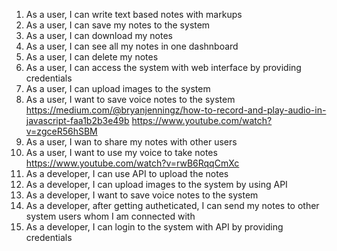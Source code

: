 1. As a user, I can write text based notes with markups
2. As a user, I can save my notes to the system
3. As a user, I can download my notes
4. As a user, I can see all my notes in one dashnboard
5. As a user, I can delete my notes
6. As a user, I can access the system with web interface by providing credentials
7. As a user, I can upload images to the system
8. As a user, I want to save voice notes to the system
   <https://medium.com/@bryanjenningz/how-to-record-and-play-audio-in-javascript-faa1b2b3e49b>
   <https://www.youtube.com/watch?v=zgceR56hSBM>
9. As a user, I wan to share my notes with other users
10. As a user, I want to use my voice to take notes
    <https://www.youtube.com/watch?v=rwB6RqqCmXc>
11. As a developer, I can use API to upload the notes
12. As a developer, I can upload images to the system by using API
13. As a developer, I want to save voice notes to the system
14. As a developer, after getting autheticated, I can send my notes to other system users whom I am connected with
15. As a developer, I can login to the system with API by providing credentials
